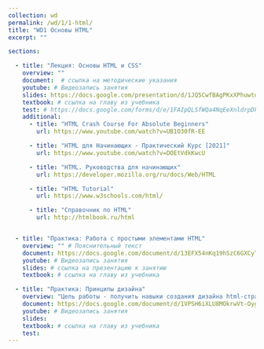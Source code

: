 ```yaml
---
collection: wd
permalink: /wd/1/1-html/
title: "WD1 Основы HTML"
excerpt: ""

sections:

  - title: "Лекция: Основы HTML и CSS" 
    overview: ""
    document:  # ссылка на методические указания
    youtube: # Видеозапись занятия
    slides: https://docs.google.com/presentation/d/1JQ5CwfBAgPKxXPhuwtoZvrWgmcn2n1uZX-0TWAyLiVc/edit?usp=sharing # ссылка на презентацию к занятию
    textbook: # ссылка на главу из учебника
    test: # https://docs.google.com/forms/d/e/1FAIpQLSfWQa4NqEeXnldrpDkBWI8sQgfg33w4Kjdb5Sx0PsCtMYdzGA/closedform
    additional:
      - title: "HTML Crash Course For Absolute Beginners"
        url: https://www.youtube.com/watch?v=UB1O30fR-EE

      - title: "HTML для Начинающих - Практический Курс [2021]"
        url: https://www.youtube.com/watch?v=DOEtVdkKwcU

      - title: "HTML. Руководства для начинающих"
        url: https://developer.mozilla.org/ru/docs/Web/HTML

      - title: "HTML Tutorial"
        url: https://www.w3schools.com/html/

      - title: "Справочник по HTML"
        url: http://htmlbook.ru/html


  - title: "Практика: Работа с простыми элементами HTML" 
    overview: "" # Пояснительный текст
    document: https://docs.google.com/document/d/13EFX54nKq19hSzC6GXCyTVC3zueS-HK9R4dz2J7wpQk/edit?usp=sharing
    youtube: # Видеозапись занятия
    slides: # ссылка на презентацию к занятию
    textbook: # ссылка на главу из учебника

  - title: "Практика: Принципы дизайна" 
    overview: "Цель работы - получить навыки создания дизайна html-страниц."
    document: https://docs.google.com/document/d/1VPSH6iXLU8MOkrwVt-OygrHdvoO3jMM0/edit?usp=sharing&ouid=116003821381017651142&rtpof=true&sd=true # ссылка на методические указания
    youtube: # Видеозапись занятия
    slides: 
    textbook: # ссылка на главу из учебника
    test: 
---
```

